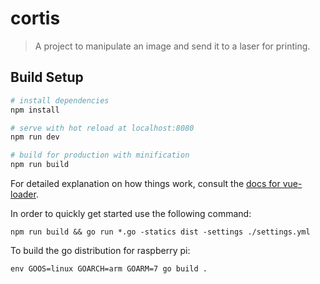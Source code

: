 # cortis

> A project to manipulate an image and send it to a laser for printing.

## Build Setup

``` bash
# install dependencies
npm install

# serve with hot reload at localhost:8080
npm run dev

# build for production with minification
npm run build
```

For detailed explanation on how things work, consult the [docs for vue-loader](http://vuejs.github.io/vue-loader).

In order to quickly get started use the following command:
```
npm run build && go run *.go -statics dist -settings ./settings.yml
```

To build the go distribution for raspberry pi:
```
env GOOS=linux GOARCH=arm GOARM=7 go build .
```